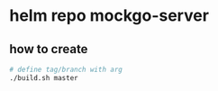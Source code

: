 # helm repo mockgo-server

## how to create

```bash
# define tag/branch with arg
./build.sh master
```

